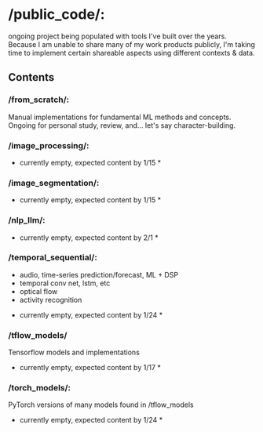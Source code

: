 # /public_code/: 
ongoing project being populated with tools I've built over the years. Because
I am unable to share many of my work products publicly, I'm taking time to 
implement certain shareable aspects using different contexts & data. 

## Contents
### /from_scratch/: 
Manual implementations for fundamental ML methods and concepts.
Ongoing for personal study, review, and... let's say character-building.

### /image_processing/:
* currently empty, expected content by 1/15 * 

### /image_segmentation/:
* currently empty, expected content by 1/15 *  

### /nlp_llm/:
* currently empty, expected content by 2/1 *  

### /temporal_sequential/:
- audio, time-series prediction/forecast, ML + DSP
- temporal conv net, lstm, etc
- optical flow
- activity recognition
* currently empty, expected content by 1/24 *

### /tflow_models/ 
Tensorflow models and implementations
* currently empty, expected content by 1/17 *  

### /torch_models/:
PyTorch versions of many models found in /tflow_models
* currently empty, expected content by 1/24 * 